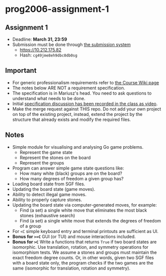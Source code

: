 # prog2006-assignment-1

## Assignment 1

* Deadline: **March 31, 23:59**
* Submission must be done through [the submission system](https://10.212.175.82)
   - https://10.212.175.82
   - Hash: `cg49jme8eh9dbc0db0sg`

## Important
* For generic professionalism requirements refer to [the Course Wiki page](https://git.gvk.idi.ntnu.no/course/prog2006/prog2006-2023/-/wikis/home#assignments)
* The notes below ARE NOT a requirement specification.
* The specification is in Mariusz's head. You need to ask questions to understand what needs to be done.
* Initial [specification discussion has been recorded in the class as video](https://youtu.be/PTospJzUtF0).
* Make the merge request against THIS repo. Do not add your own project on top of the existing project, instead, extend the project by the structure that already exists and modify the required files.

## Notes

* Simple module for visualising and analysing Go game problems.
   * Represent the game state
   * Represent the stones on the board
   * Represent the groups
* Program can answer simple game state questions like:
   * How many white (black) groups are on the board?
   * How many degrees of freedom a given group has?
* Loading board state from SGF files.
* Updating the board state (game moves).
* Ability to detect illegal game moves.
* Ability to properly capture stones.
* Updating the board state via computer-generated moves, for example:
   * Find (a set) a single white move that eliminates the most black stones (exhaustive search)
   * Find (a set) a single white move that extends the degrees of freedom of a group
* For `<C` simple keyboard entry and terminal printouts are sufficient as UI.
* **Bonus for `>=C`** GUI (or TUI) and mouse interactions included.
* **Bonus for `>C`** Write a functions that returns `True` if two board states are isomorphic. Use translation, rotation, and symmetry operations for isomorphism tests. We assume a stones and groups must maintain the exact freedom degree counts. Or, in other words, given two SGF files with a board state only, the program checks if the two games are the same (isomorphic for translation, rotation and symmetry).
